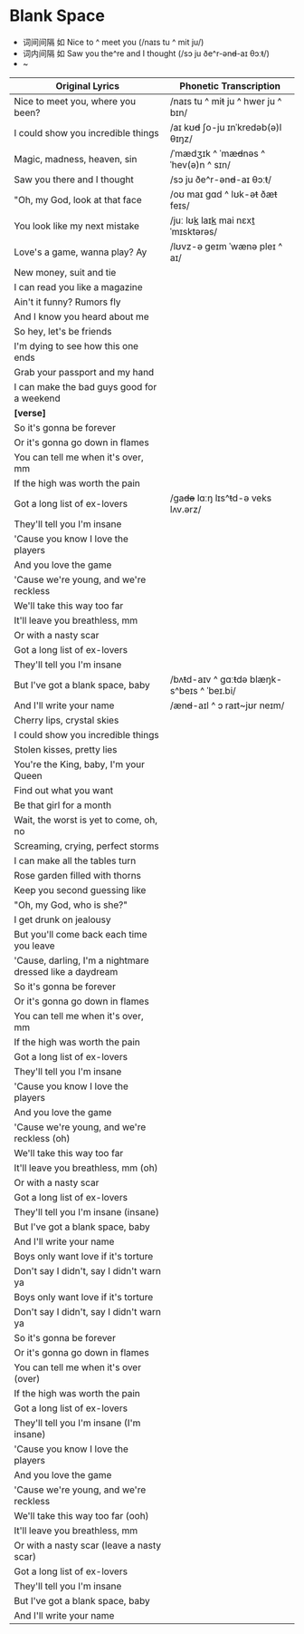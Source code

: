 
# Blank Space

+ 词间间隔 如 Nice to ^ meet you (/naɪs tu ^ mit ju/)
+ 词内间隔 如 Saw you the^re and I thought (/sɔ ju ðe^r-ən~~d~~-aɪ θɔː~~t~~/)
+ ~

| Original Lyrics                           | Phonetic Transcription                        |
|-------------------------------------------|-----------------------------------------------|
| Nice to meet you, where you been?         | /naɪs tu ^ mi~~t~~ ju ^ hwer ju ^ bɪn/        |
| I could show you incredible things        | /aɪ kʊ~~d~~ ʃo-ju ɪnˈkredəb(ə)l θɪŋz/         |
| Magic, madness, heaven, sin               | /ˈmædʒɪk ^ ˈmæ~~d~~nəs ^ ˈhev(ə)n ^ sɪn/      |
| Saw you there and I thought               | /sɔ ju ðe^r-ən~~d~~-aɪ θɔː~~t~~/              |
| "Oh, my God, look at that face            | /oʊ maɪ ɡɑd ^ lʊk-ə~~t~~ ðæ~~t~~ feɪs/        |
| You look like my next mistake             | /juː lʊ<u>k</u> laɪ<u>k</u> mai nɛx<u>t</u> ˈmɪsktərəs/ |
| Love's a game, wanna play? Ay             | /lʊvz-ə ɡeɪm ˈwænə pleɪ ^ aɪ/ |
| New money, suit and tie                   |  |
| I can read you like a magazine            |  |
| Ain't it funny? Rumors fly                |  |
| And I know you heard about me             |  |
| So hey, let's be friends                  |  |
| I'm dying to see how this one ends        |  |
| Grab your passport and my hand            |  |
| I can make the bad guys good for a weekend|  |
| **[verse]**                                                                               |
| So it's gonna be forever                  |  |
| Or it's gonna go down in flames           |  |
| You can tell me when it's over, mm        |  |
| If the high was worth the pain            |  |
| Got a long list of ex-lovers              | /ga~~də~~ lɑːŋ lɪs^~~t~~d-ə veks lʌv.ərz/     |
| They'll tell you I'm insane               |  |
| 'Cause you know I love the players        |  |
| And you love the game                     |  |
| 'Cause we're young, and we're reckless    |  |
| We'll take this way too far               |  |
| It'll leave you breathless, mm            |  |
| Or with a nasty scar                      |  |
| Got a long list of ex-lovers              |  |
| They'll tell you I'm insane               |  |
| But I've got a blank space, baby          | /bʌ~~t~~d-aɪv ^ ɡɑː~~t~~də blæŋk-s^beɪs ^ ˈbeɪ.bi/ |
| And I'll write your name                  | /æn~~d~~-aɪl ^ ɔ raɪt~jʊr neɪm/               |
| Cherry lips, crystal skies                |  |
| I could show you incredible things        |  |
| Stolen kisses, pretty lies                |  |
| You're the King, baby, I'm your Queen     |  |
| Find out what you want                    |  |
| Be that girl for a month                  |  |
| Wait, the worst is yet to come, oh, no    |  |
| Screaming, crying, perfect storms         |  |
| I can make all the tables turn            |  |
| Rose garden filled with thorns            |  |
| Keep you second guessing like             |  |
| "Oh, my God, who is she?"                 |  |
| I get drunk on jealousy                   |  |
| But you'll come back each time you leave  |  |
| 'Cause, darling, I'm a nightmare dressed like a daydream |  |
| So it's gonna be forever                  |  |
| Or it's gonna go down in flames           |  |
| You can tell me when it's over, mm        |  |
| If the high was worth the pain            |  |
| Got a long list of ex-lovers              |  |
| They'll tell you I'm insane               |  |
| 'Cause you know I love the players        |  |
| And you love the game                     |  |
| 'Cause we're young, and we're reckless (oh) |  |
| We'll take this way too far               |  |
| It'll leave you breathless, mm (oh)       |  |
| Or with a nasty scar                      |  |
| Got a long list of ex-lovers              |  |
| They'll tell you I'm insane (insane)      |  |
| But I've got a blank space, baby          |  |
| And I'll write your name                  |  |
| Boys only want love if it's torture       |  |
| Don't say I didn't, say I didn't warn ya  |  |
| Boys only want love if it's torture       |  |
| Don't say I didn't, say I didn't warn ya  |  |
| So it's gonna be forever                  |  |
| Or it's gonna go down in flames           |  |
| You can tell me when it's over (over)     |  |
| If the high was worth the pain            |  |
| Got a long list of ex-lovers              |  |
| They'll tell you I'm insane (I'm insane)  |  |
| 'Cause you know I love the players        |  |
| And you love the game                     |  |
| 'Cause we're young, and we're reckless    |  |
| We'll take this way too far (ooh)         |  |
| It'll leave you breathless, mm            |  |
| Or with a nasty scar (leave a nasty scar) |  |
| Got a long list of ex-lovers              |  |
| They'll tell you I'm insane               |  |
| But I've got a blank space, baby          |  |
| And I'll write your name                  |  |

